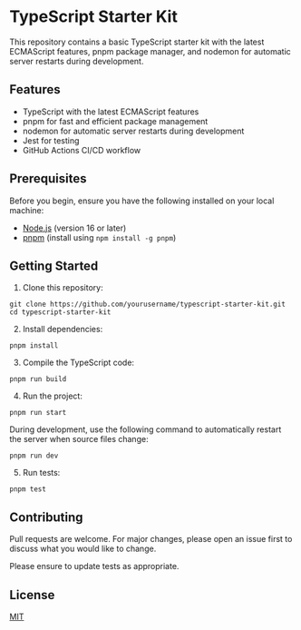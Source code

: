 # TypeScript Starter Kit

This repository contains a basic TypeScript starter kit with the latest ECMAScript features, pnpm package manager, and nodemon for automatic server restarts during development.

## Features

- TypeScript with the latest ECMAScript features
- pnpm for fast and efficient package management
- nodemon for automatic server restarts during development
- Jest for testing
- GitHub Actions CI/CD workflow

## Prerequisites

Before you begin, ensure you have the following installed on your local machine:

- [Node.js](https://nodejs.org/) (version 16 or later)
- [pnpm](https://pnpm.io/) (install using `npm install -g pnpm`)

## Getting Started

1. Clone this repository:

```
git clone https://github.com/yourusername/typescript-starter-kit.git
cd typescript-starter-kit
```

2. Install dependencies:


```
pnpm install
```

3. Compile the TypeScript code:

```
pnpm run build
```

4. Run the project:

```
pnpm run start

```

During development, use the following command to automatically restart the server when source files change:

```
pnpm run dev
```

5. Run tests:

```
pnpm test
```

## Contributing

Pull requests are welcome. For major changes, please open an issue first to discuss what you would like to change.

Please ensure to update tests as appropriate.

## License

[MIT](https://choosealicense.com/licenses/mit/)
